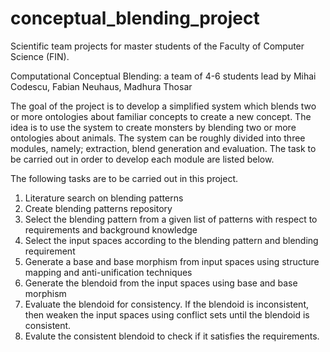 conceptual_blending_project
===========================

Scientific team projects for master students of the Faculty of Computer Science (FIN). 

Computational Conceptual Blending: a team of 4-6 students lead by Mihai Codescu, Fabian Neuhaus, Madhura Thosar


The goal of the project is to develop a simplified system which blends two or more ontologies about familiar concepts to create a new concept. The idea is to use the system to create monsters by blending two or more ontologies about animals. The system can be roughly divided into three modules, namely; extraction, blend generation and evaluation. The task to be carried out in order to develop each module are listed below.

The following tasks are to be carried out in this project.

1. Literature search on blending patterns
2. Create blending patterns repository
3. Select the blending pattern from a given list of patterns with respect to requirements and background knowledge
4. Select the input spaces according to the blending pattern and blending requirement
5. Generate a base and base morphism from input spaces using structure mapping and anti-unification techniques
6. Generate the blendoid from the input spaces using base and base morphism
7. Evaluate the blendoid for consistency. If the blendoid is inconsistent, then weaken the input spaces using conflict sets until the blendoid is consistent.
8. Evalute the consistent blendoid to check if it satisfies the requirements.
